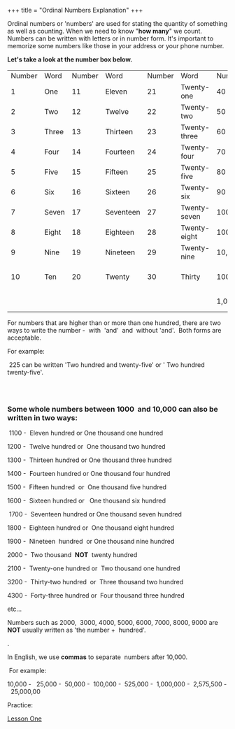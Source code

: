 +++
title = "Ordinal Numbers Explanation"
+++

Ordinal numbers or 'numbers' are used for stating the quantity of
something as well as counting. When we need to know "**how many**" we
count. Numbers can be written with letters or in number form. It's
important to memorize some numbers like those in your address or your
phone number.

**Let's take a look at the number box below.**

<table>
<tbody>
<tr class="odd">
<td>Number</td>
<td>Word</td>
<td>Number</td>
<td>Word</td>
<td>Number</td>
<td>Word</td>
<td>Number</td>
<td>Word</td>
</tr>
<tr class="even">
<td>1</td>
<td>One</td>
<td>11</td>
<td>Eleven</td>
<td>21</td>
<td>Twenty-one</td>
<td>40</td>
<td>Forty</td>
</tr>
<tr class="odd">
<td>2</td>
<td>Two</td>
<td>12</td>
<td>Twelve</td>
<td>22</td>
<td>Twenty-two</td>
<td>50</td>
<td>Fifty</td>
</tr>
<tr class="even">
<td>3</td>
<td>Three</td>
<td>13</td>
<td>Thirteen</td>
<td>23</td>
<td>Twenty-three</td>
<td>60</td>
<td>Sixty</td>
</tr>
<tr class="odd">
<td>4</td>
<td>Four</td>
<td>14</td>
<td>Fourteen</td>
<td>24</td>
<td>Twenty-four</td>
<td>70</td>
<td>Seventy</td>
</tr>
<tr class="even">
<td>5</td>
<td>Five</td>
<td>15</td>
<td>Fifteen</td>
<td>25</td>
<td>Twenty-five</td>
<td>80</td>
<td>Eighty</td>
</tr>
<tr class="odd">
<td>6</td>
<td>Six</td>
<td>16</td>
<td>Sixteen</td>
<td>26</td>
<td>Twenty-six</td>
<td>90</td>
<td>Ninety</td>
</tr>
<tr class="even">
<td>7</td>
<td>Seven</td>
<td>17</td>
<td>Seventeen</td>
<td>27</td>
<td>Twenty-seven</td>
<td>100</td>
<td>One hundred</td>
</tr>
<tr class="odd">
<td>8</td>
<td>Eight</td>
<td>18</td>
<td>Eighteen</td>
<td>28</td>
<td>Twenty-eight</td>
<td>1000</td>
<td>One thousand</td>
</tr>
<tr class="even">
<td>9</td>
<td>Nine</td>
<td>19</td>
<td>Nineteen</td>
<td>29</td>
<td>Twenty-nine</td>
<td>10,000</td>
<td>Ten thousand</td>
</tr>
<tr class="odd">
<td>10</td>
<td>Ten</td>
<td>20</td>
<td>Twenty</td>
<td>30</td>
<td>Thirty</td>
<td>100,000</td>
<td>One hundred thousand</td>
</tr>
<tr class="even">
<td> </td>
<td> </td>
<td> </td>
<td> </td>
<td> </td>
<td> </td>
<td>1,000,000</td>
<td>One million</td>
</tr>
</tbody>
</table>

For numbers that are higher than or more than one hundred, there are two
ways to write the number -  with  'and'  and  without 'and'.  Both forms
are acceptable.

For example:

 225 can be written 'Two hundred and twenty-five' or ' Two hundred
twenty-five'.

###  

### Some whole numbers between 1000  and 10,000 can also be written in two ways:

 1100 -  Eleven hundred or One thousand one hundred

1200 -  Twelve hundred or  One thousand two hundred

1300 -  Thirteen hundred or One thousand three hundred

1400 -  Fourteen hundred or One thousand four hundred

1500 -  Fifteen hundred  or  One thousand five hundred

1600 -  Sixteen hundred or   One thousand six hundred

 1700 -  Seventeen hundred or One thousand seven hundred

1800 -  Eighteen hundred or  One thousand eight hundred

1900 -  Nineteen  hundred  or One thousand nine hundred

2000 -  Two thousand  **NOT**  twenty hundred

2100 -  Twenty-one hundred or  Two thousand one hundred

3200 -  Thirty-two hundred  or  Three thousand two hundred

4300 -  Forty-three hundred or  Four thousand three hundred

etc...

Numbers such as 2000,  3000, 4000, 5000, 6000, 7000, 8000, 9000 are
**NOT** usually written as 'the number +  hundred'.

.

In English, we use **commas** to separate  numbers after 10,000.

 For example:

10,000 -   25,000 -  50,000 -  100,000 -  525,000 -  1,000,000 - 
2,575,500 -  25,000,00

Practice:

[Lesson One](/en/Basic_numbers)
